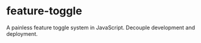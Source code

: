 feature-toggle
==============

A painless feature toggle system in JavaScript. Decouple development and deployment.
